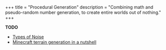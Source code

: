 +++
title = "Procedural Generation"
description = "Combining math and pseudo-random number generation, to create entire worlds out of nothing."
+++

**TODO**

- [Types of Noise](/wiki/procgen/noise-types)
- [Minecraft terrain generation in a nutshell](https://www.youtube.com/watch?v=CSa5O6knuwI)
